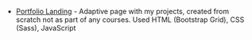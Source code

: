* [Portfolio Landing](https://kakoytochelik.github.io/) - Adaptive page with my projects, created from scratch not as part of any courses. Used HTML (Bootstrap Grid), CSS (Sass), JavaScript
